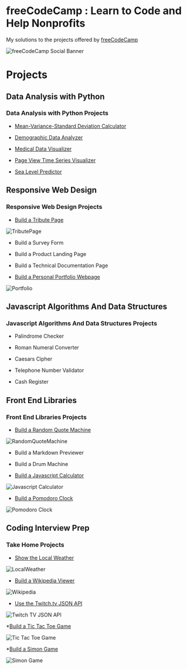 # freeCodeCamp : Learn to Code and Help Nonprofits

My solutions to the projects offered by [freeCodeCamp](https://www.freecodecamp.org)

![freeCodeCamp Social Banner](https://s3.amazonaws.com/freecodecamp/wide-social-banner.png)

# Projects

## Data Analysis with Python

### Data Analysis with Python Projects

* [Mean-Variance-Standard Deviation Calculator](https://github.com/Scylidose/freeCodeCamp/tree/master/Data%20Analysis%20with%20Python/Mean-Variance-Standard%20Deviation%20Calculator)  

* [Demographic Data Analyzer](https://github.com/Scylidose/freeCodeCamp/tree/master/Data%20Analysis%20with%20Python/Demographic%20Data%20Analyzer) 

* [Medical Data Visualizer](https://github.com/Scylidose/freeCodeCamp/tree/master/Data%20Analysis%20with%20Python/Medical%20Data%20Visualizer) 

* [Page View Time Series Visualizer](https://github.com/Scylidose/freeCodeCamp/tree/master/Data%20Analysis%20with%20Python/Page%20View%20Time%20Series%20Visualizer) 

* [Sea Level Predictor](https://github.com/Scylidose/freeCodeCamp/tree/master/Data%20Analysis%20with%20Python/Sea%20Level%20Predictor) 

## Responsive Web Design

### Responsive Web Design Projects

* [Build a Tribute Page](https://github.com/Scylidose/100DaysOfCodeChallenge/tree/master/FreeCodeCamp/Responsive%20Web%20Design/Tribute%20Page)  

![TributePage](img/tributepage-computer.png)  

* Build a Survey Form

* Build a Product Landing Page

* Build a Technical Documentation Page

* [Build a Personal Portfolio Webpage](https://github.com/Scylidose/100DaysOfCodeChallenge/tree/master/FreeCodeCamp/Responsive%20Web%20Design/Portfolio)  

![Portfolio](img/portfolio.png)  

## Javascript Algorithms And Data Structures


### Javascript Algorithms And Data Structures Projects

* Palindrome Checker

* Roman Numeral Converter

* Caesars Cipher

* Telephone Number Validator

* Cash Register

## Front End Libraries

### Front End Libraries Projects

* [Build a Random Quote Machine](https://github.com/Scylidose/100DaysOfCodeChallenge/tree/master/FreeCodeCamp/Front%20End%20Libraries/Random%20Quote%20Machine)

![RandomQuoteMachine](img/quote3.gif)

* Build a Markdown Previewer

* Build a Drum Machine

* [Build a Javascript Calculator](https://github.com/Scylidose/100DaysOfCodeChallenge/tree/master/FreeCodeCamp/Front%20End%20Libraries/JavaScript%20Calculator)

![Javascript Calculator](img/calculator2.gif)

* [Build a Pomodoro Clock](https://github.com/Scylidose/100DaysOfCodeChallenge/tree/master/FreeCodeCamp/Front%20End%20Libraries/Pomodoro%20Clock)

![Pomodoro Clock](img/pomodoro2.gif)

## Coding Interview Prep

### Take Home Projects

* [Show the Local Weather](https://github.com/Scylidose/100DaysOfCodeChallenge/tree/master/FreeCodeCamp/Coding%20Interview%20Prep/Local%20Weather)

![LocalWeather](img/weather2.gif)

* [Build a Wikipedia Viewer](https://github.com/Scylidose/100DaysOfCodeChallenge/tree/master/FreeCodeCamp/Coding%20Interview%20Prep/Wikipedia%20Viewer)

![Wikipedia](img/wikipedia2.gif)

* [Use the Twitch.tv JSON API](https://github.com/Scylidose/100DaysOfCodeChallenge/tree/master/FreeCodeCamp/Coding%20Interview%20Prep/Twitch.tv%20JSON%20API)

![Twitch TV JSON API](img/twitch2.gif)

*[Build a Tic Tac Toe Game](https://github.com/Scylidose/100DaysOfCodeChallenge/tree/master/FreeCodeCamp/Coding%20Interview%20Prep/Tic%20Tac%20Toe%20Game)

![Tic Tac Toe Game](img/tictactoe3.gif)

*[Build a Simon Game](https://github.com/Scylidose/100DaysOfCodeChallenge/tree/master/FreeCodeCamp/Coding%20Interview%20Prep/Simon%20Game)

![Simon Game](img/simon4.gif)

